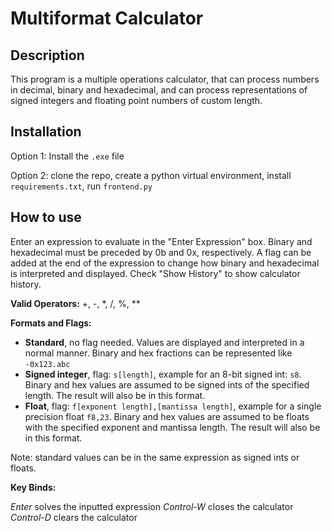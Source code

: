 # Multiformat Calculator

## Description

This program is a multiple operations calculator, that can process numbers in decimal, binary and hexadecimal, and can process representations of signed integers and floating point numbers of custom length.

## Installation

Option 1: Install the `.exe` file

Option 2: clone the repo, create a python virtual environment, install `requirements.txt`, run `frontend.py`

## How to use

Enter an expression to evaluate in the "Enter Expression" box. Binary and hexadecimal must be preceded by 0b and 0x, respectively. A flag can be added at the end of the expression to change how binary and hexadecimal is interpreted and displayed. Check "Show History" to show calculator history.

**Valid Operators:** +, -, *, /, %, **

**Formats and Flags:** 

- **Standard**, no flag needed. Values are displayed and interpreted in a normal manner. Binary and hex fractions can be represented like `-0x123.abc`
- **Signed integer**, flag: `s[length]`, example for an 8-bit signed int: `s8`. Binary and hex values are assumed to be signed ints of the specified length. The result will also be in this format. 
- **Float**, flag: `f[exponent length],[mantissa length]`, example for a single precision float `f8,23`. Binary and hex values are assumed to be floats with the specified exponent and mantissa length. The result will also be in this format. 

Note: standard values can be in the same expression as signed ints or floats.

**Key Binds:**

_Enter_ solves the inputted expression
_Control-W_ closes the calculator
_Control-D_ clears the calculator
